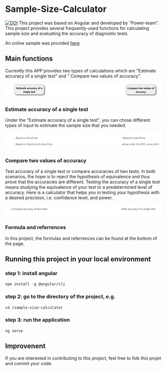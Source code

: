 # Sample-Size-Calculator 
[![DOI](https://zenodo.org/badge/367076840.svg)](https://zenodo.org/badge/latestdoi/367076840)
This project was based on Angular and developed by "Power-team". This project provides several frequently-used functions for calculating sample size and evaluating the accuracy of diagnostic tests.

An online sample was provided [here](https://power-app2.web.app/).

## Main functions

Currently this APP provides two types of calculations which are "Estimate accuracy of a single test" and " Compare two values of accuracy".

![](src/assets/markdownfig/select_button1.png)

### Estimate accuracy of a single test

Under the "Estimate accuracy of a single test", you can chose different types of input to estimate the sample size that you needed.

![](src/assets/markdownfig/modeselsc.png)

### Compare two values of accuracy

Test accuracy of a single test or compare accuracies of two tests. In both scenarios, the hope is to reject the hypothesis of equivalence and thus prove that the accuracies are different. Testing the accuracy of a single test means studying the equivalence of your test to a predetermined level of accuracy. Here is a calculator that helps you in testing your hypothesis with a desired precision, i.e. confidence level, and power.

![](src/assets/markdownfig/acc-selection.png)

### Formula and referrences

In this project, the formulas and referrences can be found at the bottom of the page.


## Running this project in your local environment

### step 1: install angular 
    npm install -g @angular/cli
### step 2: go to the directory of the project, e.g.
    cd /sample-size-calculator

### step 3: run the application
    ng serve




## Improvenent

If you are interested in contributing to this project, feel free to folk this projet and commit your code. 

